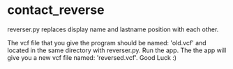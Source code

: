 # contact_reverse

reverser.py replaces display name and lastname position with each other.

The vcf file that you give the program should be named: 'old.vcf' and located in the same directory with reverser.py.
Run the app.
The the app will give you a new vcf file named: 'reversed.vcf'.
    Good Luck :)

